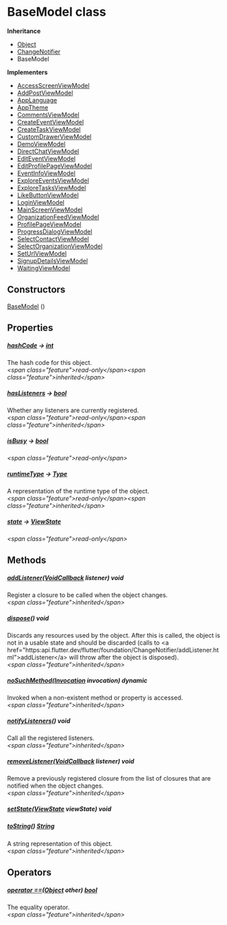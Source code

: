 


# BaseModel class












**Inheritance**

- [Object](https:api.flutter.dev/flutter/dart-core/Object-class.html)
- [ChangeNotifier](https:api.flutter.dev/flutter/foundation/ChangeNotifier-class.html)
- BaseModel



**Implementers**

- [AccessScreenViewModel](../view_model_access_request_view_model/AccessScreenViewModel-class.md)
- [AddPostViewModel](../view_model_after_auth_view_models_add_post_view_models_add_post_view_model/AddPostViewModel-class.md)
- [AppLanguage](../view_model_lang_view_model/AppLanguage-class.md)
- [AppTheme](../view_model_theme_view_model/AppTheme-class.md)
- [CommentsViewModel](../view_model_widgets_view_models_comments_view_model/CommentsViewModel-class.md)
- [CreateEventViewModel](../view_model_after_auth_view_models_event_view_models_create_event_view_model/CreateEventViewModel-class.md)
- [CreateTaskViewModel](../view_model_after_auth_view_models_task_view_models_create_task_view_model/CreateTaskViewModel-class.md)
- [CustomDrawerViewModel](../view_model_widgets_view_models_custom_drawer_view_model/CustomDrawerViewModel-class.md)
- [DemoViewModel](../main/DemoViewModel-class.md)
- [DirectChatViewModel](../view_model_after_auth_view_models_chat_view_models_direct_chat_view_model/DirectChatViewModel-class.md)
- [EditEventViewModel](../view_model_after_auth_view_models_event_view_models_edit_event_view_model/EditEventViewModel-class.md)
- [EditProfilePageViewModel](../view_model_after_auth_view_models_profile_view_models_edit_profile_view_model/EditProfilePageViewModel-class.md)
- [EventInfoViewModel](../view_model_after_auth_view_models_event_view_models_event_info_view_model/EventInfoViewModel-class.md)
- [ExploreEventsViewModel](../view_model_after_auth_view_models_event_view_models_explore_events_view_model/ExploreEventsViewModel-class.md)
- [ExploreTasksViewModel](../view_model_after_auth_view_models_task_view_models_explore_tasks_view_model/ExploreTasksViewModel-class.md)
- [LikeButtonViewModel](../view_model_widgets_view_models_like_button_view_model/LikeButtonViewModel-class.md)
- [LoginViewModel](../view_model_pre_auth_view_models_login_view_model/LoginViewModel-class.md)
- [MainScreenViewModel](../view_model_main_screen_view_model/MainScreenViewModel-class.md)
- [OrganizationFeedViewModel](../view_model_after_auth_view_models_feed_view_models_organization_feed_view_model/OrganizationFeedViewModel-class.md)
- [ProfilePageViewModel](../view_model_after_auth_view_models_profile_view_models_profile_page_view_model/ProfilePageViewModel-class.md)
- [ProgressDialogViewModel](../view_model_widgets_view_models_progress_dialog_view_model/ProgressDialogViewModel-class.md)
- [SelectContactViewModel](../view_model_after_auth_view_models_chat_view_models_select_contact_view_model/SelectContactViewModel-class.md)
- [SelectOrganizationViewModel](../view_model_pre_auth_view_models_select_organization_view_model/SelectOrganizationViewModel-class.md)
- [SetUrlViewModel](../view_model_pre_auth_view_models_set_url_view_model/SetUrlViewModel-class.md)
- [SignupDetailsViewModel](../view_model_pre_auth_view_models_signup_details_view_model/SignupDetailsViewModel-class.md)
- [WaitingViewModel](../view_model_pre_auth_view_models_waiting_view_model/WaitingViewModel-class.md)





## Constructors

[BaseModel](../view_model_base_view_model/BaseModel/BaseModel.md) ()

   


## Properties

##### [hashCode](https:api.flutter.dev/flutter/dart-core/Object/hashCode.html) &#8594; [int](https:api.flutter.dev/flutter/dart-core/int-class.html)



The hash code for this object.  
_\<span class="feature"\>read-only\</span\>\<span class="feature"\>inherited\</span\>_



##### [hasListeners](https:api.flutter.dev/flutter/foundation/ChangeNotifier/hasListeners.html) &#8594; [bool](https:api.flutter.dev/flutter/dart-core/bool-class.html)



Whether any listeners are currently registered.  
_\<span class="feature"\>read-only\</span\>\<span class="feature"\>inherited\</span\>_



##### [isBusy](../view_model_base_view_model/BaseModel/isBusy.md) &#8594; [bool](https:api.flutter.dev/flutter/dart-core/bool-class.html)



  
_\<span class="feature"\>read-only\</span\>_



##### [runtimeType](https:api.flutter.dev/flutter/dart-core/Object/runtimeType.html) &#8594; [Type](https:api.flutter.dev/flutter/dart-core/Type-class.html)



A representation of the runtime type of the object.  
_\<span class="feature"\>read-only\</span\>\<span class="feature"\>inherited\</span\>_



##### [state](../view_model_base_view_model/BaseModel/state.md) &#8594; [ViewState](../enums_enums/ViewState.md)



  
_\<span class="feature"\>read-only\</span\>_





## Methods

##### [addListener](https:api.flutter.dev/flutter/foundation/ChangeNotifier/addListener.html)([VoidCallback](https:api.flutter.dev/flutter/dart-ui/VoidCallback.html) listener) void



Register a closure to be called when the object changes.  
_\<span class="feature"\>inherited\</span\>_



##### [dispose](https:api.flutter.dev/flutter/foundation/ChangeNotifier/dispose.html)() void



Discards any resources used by the object. After this is called, the
object is not in a usable state and should be discarded (calls to
\<a href="https:api.flutter.dev/flutter/foundation/ChangeNotifier/addListener.html"\>addListener\</a\> will throw after the object is disposed).  
_\<span class="feature"\>inherited\</span\>_



##### [noSuchMethod](https:api.flutter.dev/flutter/dart-core/Object/noSuchMethod.html)([Invocation](https:api.flutter.dev/flutter/dart-core/Invocation-class.html) invocation) dynamic



Invoked when a non-existent method or property is accessed.  
_\<span class="feature"\>inherited\</span\>_



##### [notifyListeners](https:api.flutter.dev/flutter/foundation/ChangeNotifier/notifyListeners.html)() void



Call all the registered listeners.  
_\<span class="feature"\>inherited\</span\>_



##### [removeListener](https:api.flutter.dev/flutter/foundation/ChangeNotifier/removeListener.html)([VoidCallback](https:api.flutter.dev/flutter/dart-ui/VoidCallback.html) listener) void



Remove a previously registered closure from the list of closures that are
notified when the object changes.  
_\<span class="feature"\>inherited\</span\>_



##### [setState](../view_model_base_view_model/BaseModel/setState.md)([ViewState](../enums_enums/ViewState.md) viewState) void



  




##### [toString](https:api.flutter.dev/flutter/dart-core/Object/toString.html)() [String](https:api.flutter.dev/flutter/dart-core/String-class.html)



A string representation of this object.  
_\<span class="feature"\>inherited\</span\>_





## Operators

##### [operator ==](https:api.flutter.dev/flutter/dart-core/Object/operator_equals.html)([Object](https:api.flutter.dev/flutter/dart-core/Object-class.html) other) [bool](https:api.flutter.dev/flutter/dart-core/bool-class.html)



The equality operator.  
_\<span class="feature"\>inherited\</span\>_















